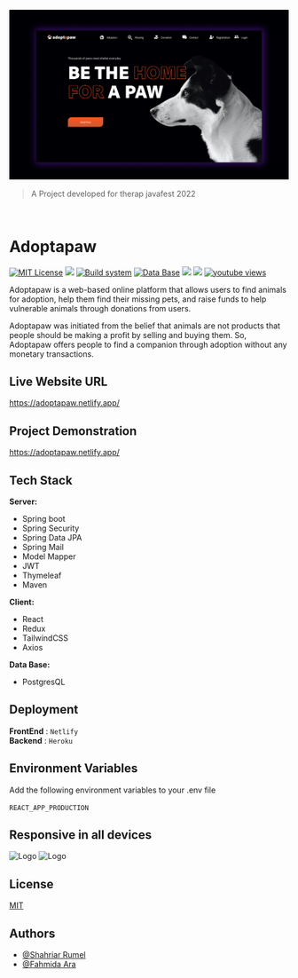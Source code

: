 ![Logo](/Resources/cover.png)

> A Project developed for therap javafest 2022

<br/>

# **Adoptapaw**

[![MIT License](https://badgen.net/npm/license/lodash?color=yellow&label=License)](https://opensource.org/licenses/)
![](https://img.shields.io/badge/Backend-Springboot-informational?style=flat&logo=spring&logoColor=6CB33E&color=6CB33E)
[![Build system](https://badgen.net/badge/icon/maven?color=B3204E&icon=maven&label=Builder)](https://opensource.org/licenses/)
[![Data Base](https://badgen.net/badge/icon/postgresql?color=4D2EA5&icon=postgresql&label=Database)](https://opensource.org/licenses/)
![](https://img.shields.io/badge/Frontend-React-informational?style=flat&logo=react&logoColor=00D8FF&color=00D8FF)
![](https://img.shields.io/badge/State-Redux-informational?style=flat&logo=redux&logoColor=764abc&color=764abc)
[![youtube views](https://img.shields.io/youtube/views/jwL_E4QpZxk?style=social)](https://opensource.org/licenses/)

Adoptapaw is a web-based online platform that allows users to find animals for adoption, help them find their missing pets, and raise funds to help vulnerable animals through donations from users.

Adoptapaw was initiated from the belief that animals are not products that people should be making a profit by selling and buying them. So, Adoptapaw offers people to find a companion through adoption without any monetary transactions.

## Live Website URL

https://adoptapaw.netlify.app/

## Project Demonstration

https://adoptapaw.netlify.app/

## Tech Stack

**Server:**

- Spring boot
- Spring Security
- Spring Data JPA
- Spring Mail
- Model Mapper
- JWT
- Thymeleaf
- Maven

**Client:**

- React
- Redux
- TailwindCSS
- Axios

**Data Base:**

- PostgresQL

## Deployment

**FrontEnd** : `Netlify `  
**Backend** : `Heroku`

## Environment Variables

Add the following environment variables to your .env file

`REACT_APP_PRODUCTION`

## Responsive in all devices

![Logo](/Resources/Responsive-1.png)
![Logo](/Resources/Responsive-2.png)

## License

[MIT](https://choosealicense.com/licenses/mit/)

## Authors

- [@Shahriar Rumel](https://www.github.com/shahriar-rumel)
- [@Fahmida Ara](https://www.github.com/fahmidareem3)
